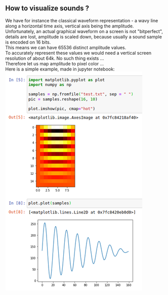 ## How to visualize sounds ?

We have for instance the classical waveform representation - a wavy line along a horizontal time axis, vertical axis being the amplitude.
<br/>
Unfortunately, an actual graphical waveform on a screen is not "bitperfect", details are lost, amplitude is scaled down, because usually a sound sample is encoded on 16 bits.
<br/>
This means we can have 65536 distinct amplitude values.
<br/>
To accurately represent these values we would need a vertical screen resolution of about 64k. No such thing exists ...
<br/>
Therefore let us map amplitude to pixel color ...
<br/>
Here is a simple example, made in jupyter notebook:
<br/>
![a simple test](simpletest.png)
